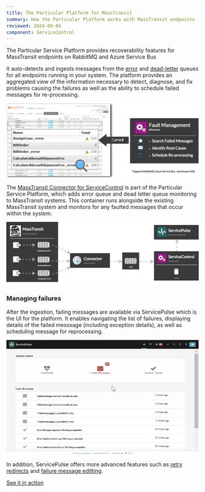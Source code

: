 ```yaml
---
title: The Particular Platform for MassTransit
summary: How the Particular Platform works with MassTransit endpoints
reviewed: 2024-09-04
component: ServiceControl
---
```


The Particular Service Platform provides recoverability features for MassTransit endpoints on RabbitMQ and Azure Service Bus

It auto-detects and ingests messages from the [error](https://masstransit.io/documentation/concepts/exceptions#error-pipe) and [dead-letter](https://masstransit.io/documentation/concepts/exceptions#dead-letter-pipe) queues for all endpoints running in your system. The platform provides an aggregated view of the information necessary to detect, diagnose, and fix problems causing the failures as well as the ability to schedule failed messages for re-processing.

![MassTransit Fault Management](masstransit-overview-s.png  "width=715")

The [MassTransit Connector for ServiceControl](/servicecontrol/masstransit/) is part of the Particular Service Platform, which adds error queue and dead letter queue monitoring to MassTransit systems. This container runs alongside the existing MassTransit system and monitors for any faulted messages that occur within the system.

![Particular Service Platform architecture](architecture-overview-diagram-masstransit.svg)

### Managing failures

After the ingestion, failing messages are available via ServicePulse which is the UI for the platform. It enables navigating the list of failures, displaying details of the failed messsage (including exception details), as well as scheduling message for reprocessing.

![Managing failures with ServicePulse](masstransit-servicepulse.gif)

In addition, ServicePulse offers more advanced features such as [retry redirects](/servicepulse/redirect.md) and [failure message editting](/servicepulse/intro-editing-messages.md).

<div class="text-center inline-download hidden-xs"><a id='masstransit-sample' target="_blank" href='https://github.com/particular/MassTransitShowcaseDemo/' class="btn btn-primary btn-lg"><span class="glyphicon glyphicon-download-alt" aria-hidden="true"></span> See it in action</a>
</div>